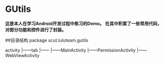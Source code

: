 # GUtils

**这是本人在学习Android开发过程中练习的Demo。
在其中积累了一些常用代码，对部分功能和控件进行了封装。**

##目录结构
 package scut.luluteam.gutils
 
 activity
    |——tab
        |——
    |——MainActivity
    |——PermissionActivity
    |——WebViewActivity
    